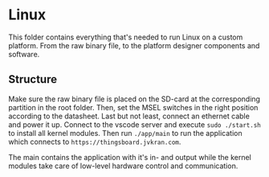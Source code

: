 # Linux
This folder contains everything that's needed to run Linux on a custom platform. From the raw binary file, to the platform designer components and software.

## Structure
Make sure the raw binary file is placed on the SD-card at the corresponding partition in the root folder. Then, set the MSEL switches in the right position according to the datasheet. Last but not least, connect an ethernet cable and power it up. Connect to the vscode server and execute ```sudo ./start.sh``` to install all kernel modules. Then run ```./app/main``` to run the application which connects to ```https://thingsboard.jvkran.com```. 

The main contains the application with it's in- and output while the kernel modules take care of low-level hardware control and communication.